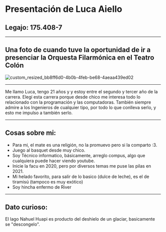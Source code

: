 # **Presentación de Luca Aiello**
## Legajo: 175.408-7
___
## **Una foto de cuando tuve la oportunidad de ir a presenciar la Orquesta Filarmónica en el Teatro Colón**
![custom_resized_bb8ff6d0-4b0b-4feb-be68-4aeaa439ed02](https://user-images.githubusercontent.com/129466268/231032471-50c86b64-5d83-4dff-9633-ed4826d833f3.jpg)

___
Me llamo Luca, tengo 21 años y y estoy entre el segundo y tercer año de la carrera. Elegí esta carrera porque desde chico me interesa todo lo relacionado con la programación y las computadoras. También siempre admire a los Ingenieros de cualquier tipo, por todo lo que conlleva serlo, y esto me impulso a también serlo.
___
## **Cosas sobre mi:**
 - Para mi, el mate es una religión, no la promuevo pero si la comparto :3.
 - Juego al basquet desde muy chico.
 - Soy Técnico informatico, básicamente, arreglo compus, algo que cualquiera puede hacer viendo youtube.
 - Inicie la facu en 2020, pero por diversos temas me puse las pilas en 2021.
 - Mi helado favorito, para salir de lo basico (dulce de leche), es el de tiramisú (tampoco es muy exótico)
 - Soy hincha enfermo de River 
___
## **Dato curioso:**
El lago Nahuel Huapi es producto del deshielo de un glaciar, basicamente se "descongelo".
